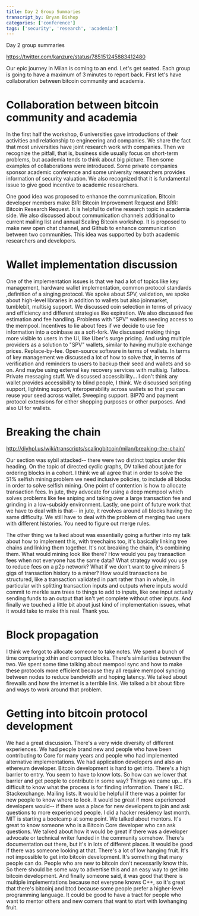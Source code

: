 ```yaml
---
title: Day 2 Group Summaries
transcript_by: Bryan Bishop
categories: ['conference']
tags: ['security', 'research', 'academia']
---
```


Day 2 group summaries

<https://twitter.com/kanzure/status/785151245883412480>

Our epic journey in Milan is coming to an end. Let's get seated. Each group is going to have a maximum of 3 minutes to report back. First let's have collaboration between bitcoin community and academia.

# Collaboration between bitcoin community and academia

In the first half the workshop, 6 universities gave introductions of their activities and relationship to engineering and companies. We share the fact that most universities have joint research work with companies. Then we recognize the pitfall, that is, business side usually focus on short-term problems, but academia tends to think about big picture.  Then some examples of collaborations were introduced. Some private companies sponsor academic conference and some university researchers provides information of security valuation. We also recognized that it is fundamental issue to give good incentive to academic researchers.

One good idea was proposed to enhance the communication. Bitcoin developer members make BIR: Bitcoin Improvement Request and BRR: Bitcoin Research Request. It is helpful to define research topic in academia side. We also discussed about communication channels additional to current mailing list and annual Scaling Bitcoin workshop. It is proposed to make new open chat channel, and Github to enhance communication between two communities. This idea was supported by both academic researchers and developers.


# Wallet implementation discussion

One of the implementation issues is that we had a lot of topics like key management, hardware wallet implementation, common protocol standards ,definition of a singing protocol. We spoke about SPV, validation, we spoke about high-level libraries in addition to wallets but also joinmarket, tumblebit, multisig support. We discussed coin selection in terms of privacy and efficiency and different strategies like expiration. We also discussed fee estimation and fee handling. Problems with "SPV" wallets needing access to the mempool. Incentives to lie about fees if we decide to use fee information into a coinbase as a soft-fork. We discussed making things more visible to users in the UI, like Uber's surge pricing. And using multiple providers as a solution to "SPV" wallets, similar to having multiple exchange prices. Replace-by-fee. Open-source software in terms of wallets. In terms of key management we discussed a lot of how to solve that, in terms of verification and reminders to users to backup their seed and wallets and so on. And maybe using external key recovery services with multisig. Tattoos. Private messaging stuff. We discussed accessibility... I don't think any wallet provides accessibility to blind people, I think. We discussed scripting support, lightning support, interoperability across wallets so that you can reuse your seed across wallet. Sweeping support. BIP70 and payment protocol extensions for either shopping purposes or other purposes. And also UI for wallets.

# Breaking the chain

<http://diyhpl.us/wiki/transcripts/scalingbitcoin/milan/breaking-the-chain/>

Our section was sybil attacked-- there were two distinct topics under this heading. On the topic of directed cyclic graphs, DV talked about jute for ordering blocks in a cohort. I think we all agree that in order to solve the 51% selfish mining problem we need inclusive policies, to include all blocks in order to solve selfish mining. One point of contention is how to allocate transaction fees. In jute, they advocate for using a deep mempool which solves problems like fee sniping and taking over a large transaction fee and grinding in a low-subsidy environment. Lastly, one point of future work that we have to deal with is that-- in jute, it revolves around all blocks having the same difficulty. We still have to deal with the problem of merging two users with different histories. You need to figure out merge rules.

The other thing we talked about was essentially going a further into my talk about how to implement this, with treechains too, it's basically linking tree chains and linking them together. It's not breaking the chain, it's combining them. What would mining look like there? How would you pay transaction fees when not everyone has the same data? What strategy would you use to reduce fees on a p2p network? What if we don't want to give miners 5 gigs of transaction history to a miner? How would transactions be structured, like a transaction validated in part rather than in whole, in particular with splitting transaction inputs and outputs where inputs would commit to merkle sum trees to things to add to inputs, like one input actually sending funds to an output that isn't yet complete without other inputs. And finally we touched a little bit about just kind of implementation issues, what it would take to make this real. Thank you.

# Block propagation

I think we forgot to allocate someone to take notes. We spent a bunch of time comparing xthin and compact blocks. There's similarities between the two. We spent some time talking about mempool sync and how to make these protocols more efficient because they all require mempool syncing between nodes to reduce bandwidth and hoping latency. We talked about firewalls and how the internet is a terrible link. We talked a bit about fibre and ways to work around that problem.

# Getting into bitcoin protocol development

We had a great discussion. There's a very wide diversity of different experiences. We had people brand new and people who have been contributing to Core for many years and people who had implemented alternative implementations. We had application developers and also an ethereum developer. Bitcoin development is hard to get into. There's a high barrier to entry. You seem to have to know lots. So how can we lower that barrier and get people to contribute in some way? Things we came up... it's difficult to know what the process is for finding information. There's IRC. Stackexchange. Mailing lists. It would be helpful if there was a pointer for new people to know where to look. It would be great if more experienced developers would-- if there was a place for new developers to join and ask questions to more experienced people. I did a hacker residency last month. MIT is starting a bootcamp at some point. We talked about mentors. It's great to know someone who is a Bitcoin Core developer who can ask questions. We talked about how it would be great if there was a developer advocate or technical writer funded in the community somehow. There's documentation out there, but it's in lots of different places. It would be good if there was someone looking at that. There's a lot of low hanging fruit. It's not impossible to get into bitcoin development. It's something that many people can do. People who are new to bitcoin don't necessarily know this. So there should be some way to advertise this and an easy way to get into bitcoin development. And finally someone said, it was good that there is multiple implementations because not everyone knows C++, so it's great that there's bitcoinj and btcd because some people prefer a higher-level programming language. It could be good to have a tract for people who want to mentor others and new comers that want to start with lowhanging fruit.
